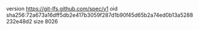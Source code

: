 version https://git-lfs.github.com/spec/v1
oid sha256:72a673a16dff5db2e417b3059f287d1b90f45d65b2a74ed0b13a5288232e48d2
size 8026

